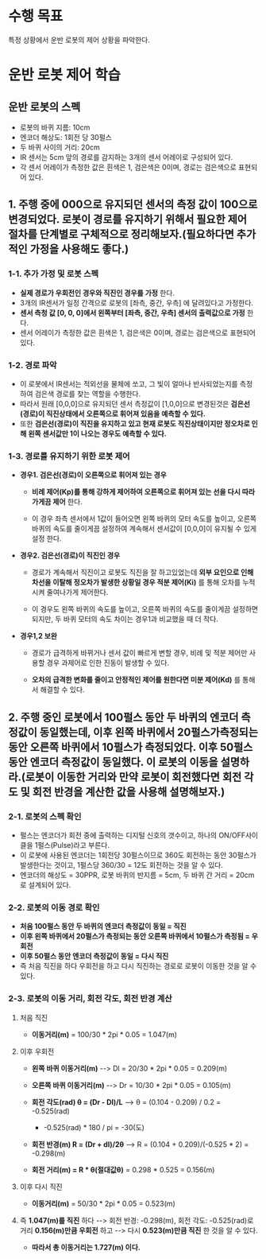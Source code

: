 # 수행 목표
특정 상황에서 운반 로봇의 제어 상황을 파악한다.

# 운반 로봇 제어 학습
## 운반 로봇의 스펙
- 로봇의 바퀴 지름: 10cm
- 엔코더 해상도: 1회전 당 30펄스
- 두 바퀴 사이의 거리: 20cm
- IR 센서는 5cm 앞의 경로를 감지하는 3개의 센서 어레이로 구성되어 있다.
- 각 센서 어레이가 측정한 값은 흰색은 1, 검은색은 0이며, 경로는 검은색으로 표현되어 있다.

## 1. 주행 중에 000으로 유지되던 센서의 측정 값이 100으로 변경되었다. 로봇이 경로를 유지하기 위해서 필요한 제어 절차를 단계별로 구체적으로 정리해보자.(필요하다면 추가적인 가정을 사용해도 좋다.)
### 1-1. 추가 가정 및 로봇 스펙
 - **실제 경로가 우회전인 경우와 직진인 경우를 가정** 한다.
 - 3개의 IR센서가 일정 간격으로 로봇의 [좌측, 중간, 우측] 에 달려있다고 가정한다.
 - **센서 측청 값 [0, 0, 0]에서 왼쪽부터 [좌측, 중간, 우측] 센서의 출력값으로 가정** 한다.
 - 센서 어레이가 측정한 값은 흰색은 1, 검은색은 0이며, 경로는 검은색으로 표현되어 있다.

### 1-2. 경로 파악
 - 이 로봇에서 IR센서는 적외선을 물체에 쏘고, 그 빛이 얼마나 반사되었는지를 측정하여 검은색 경로를 찾는 역할을 수행한다.
 - 따라서 원래 [0,0,0]으로 유지되던 센서 측정값이 [1,0,0]으로 변경된것은 **검은선(경로)이 직진상태에서 오른쪽으로 휘어져 있음을 예측할 수 있다.**
 - 또한 **검은선(경로)이 직진을 유지하고 있고 현재 로봇도 직진상태이지만 정오차로 인해 왼쪽 센서값만 1이 나오는 경우도 예측할 수 있다.**

### 1-3. 경로를 유지하기 위한 로봇 제어
 - **경우1. 검은선(경로)이 오른쪽으로 휘어져 있는 경우**
     - **비례 제어(Kp)를 통해 강하게 제어하여 오른쪽으로 휘어져 있는 선을 다시 따라가게끔 제어** 한다.

     - 이 경우 좌측 센서에서 1값이 들어오면 왼쪽 바퀴의 모터 속도를 높이고, 오른쪽 바퀴의 속도를 줄이게끔 설정하여 계속해서 센서값이 [0,0,0]이 유지될 수 있게 설정 한다.

 - **경우2. 검은선(경로)이 직진인 경우**
     - 경로가 계속해서 직진이고 로봇도 직진을 잘 하고있었는데 **외부 요인으로 인해 차선을 이탈해 정오차가 발생한 상황일 경우 적분 제어(Ki)** 를 통해 오차를 누적시켜 줄여나가게 제어한다.

     - 이 경우도 왼쪽 바퀴의 속도를 높이고, 오른쪽 바퀴의 속도를 줄이게끔 설정하면 되지만, 두 바퀴 모터의 속도 차이는 경우1과 비교했을 때 더 작다.

 - **경우1,2 보완**
     - 경로가 급격하게 바뀌거나 센서 값이 빠르게 변할 경우, 비례 및 적분 제어만 사용할 경우 과제어로 인한 진동이 발생할 수 있다.
     
     - **오차의 급격한 변화를 줄이고 안정적인 제어를 원한다면 미분 제어(Kd)** 를 통해서 해결할 수 있다. 

## 2. 주행 중인 로봇에서 100펄스 동안 두 바퀴의 엔코더 측정값이 동일했는데, 이후 왼쪽 바퀴에서 20펄스가측정되는 동안 오른쪽 바퀴에서 10펄스가 측정되었다. 이후 50펄스 동안 엔코더 측정값이 동일했다. 이 로봇의 이동을 설명하라.(로봇이 이동한 거리와 만약 로봇이 회전했다면 회전 각도 및 회전 반경을 계산한 값을 사용해 설명해보자.)
### 2-1. 로봇의 스펙 확인
 - 펄스는 엔코더가 회전 중에 출력하는 디지털 신호의 갯수이고, 하나의 ON/OFF사이클을 1펄스(Pulse)라고 부른다.
 - 이 로봇에 사용된 엔코더는 1회전당 30펄스이므로 360도 회전하는 동안 30펄스가 발생한다는 것이고, 1펄스당 360/30 = 12도 회전하는 것을 알 수 있다.
 - 엔코더의 해상도 = 30PPR, 로봇 바퀴의 반지름 = 5cm, 두 바퀴 간 거리 = 20cm로 설계되어 있다.

### 2-2. 로봇의 이동 경로 확인
 - **처음 100펄스 동안 두 바퀴의 엔코더 측정값이 동일 = 직진**
 - **이후 왼쪽 바퀴에서 20펄스가 측정되는 동안 오른쪽 바퀴에서 10펄스가 측정됨 = 우회전**
 - **이후 50펄스 동안 엔코더 측정값이 동일 = 다시 직진**
 - 즉 처음 직진을 하다 우회전을 하고 다시 직진하는 경로로 로봇이 이동한 것을 알 수 있다.

### 2-3. 로봇의 이동 거리, 회전 각도, 회전 반경 계산
 1. 처음 직진 
     - **이동거리(m)** = 100/30 * 2pi * 0.05 = 1.047(m)

 2. 이후 우회전 
     - **왼쪽 바퀴 이동거리(m)** --> Dl = 20/30 * 2pi * 0.05 = 0.209(m)

     - **오른쪽 바퀴 이동거리(m)** --> Dr = 10/30 * 2pi * 0.05 = 0.105(m)

     - **회전 각도(rad) θ = (Dr - Dl)/L** --> θ = (0.104 - 0.209) / 0.2 = -0.525(rad)
         - -0.525(rad) * 180 / pi = -30(도)

     - **회전 반경(m) R = (Dr + dl)/2θ** --> R = (0.104 + 0.209)/(-0.525 * 2) = -0.298(m)

     - **회전 거리(m) = R * θ(절대값θ)** = 0.298 * 0.525 = 0.156(m) 

 3. 이후 다시 직진 
     - **이동거리(m)** = 50/30 * 2pi * 0.05 = 0.523(m)

 4. 즉 **1.047(m)를 직진** 하다 --> 회전 반경: -0.298(m), 회전 각도: -0.525(rad)로  거리 **0.156(m)만큼 우회전** 하고 --> 다시 **0.523(m)만큼 직진** 한 것을 알 수 있다.
     - **따라서 총 이동거리는 1.727(m) 이다.**
